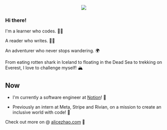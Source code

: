 <p align="center">
<img src="https://user-images.githubusercontent.com/66543449/148670504-0de5b0f7-701e-42df-a404-6fbcaf002f07.png" />
</p>

### Hi there!

I'm a learner who codes. 👩‍💻

A reader who writes. ✍🏼

An adventurer who never stops wandering. 🌍

From eating rotten shark in Iceland to floating in the Dead Sea to trekking on Everest, I love to challenge myself! 🏔️

## Now

- I'm currently a software engineer at [Notion](https://www.notion.so/)!  🎉

- Previously an intern at Meta, Stripe and Rivian, on a mission to create an inclusive world with code! 🚗

Check out more on @ [alicezhao.com](https://alicezhao.com) 🌱

<!--
**alicelovescake/alicelovescake** is a ✨ _special_ ✨ repository because its `README.md` (this file) appears on your GitHub profile.

Here are some ideas to get you started:

- 🔭 I’m currently working on ..
- 🌱 I’m currently learning ...
- 👯 I’m looking to collaborate on ...
- 🤔 I’m looking for help with ...
- 💬 Ask me about ..
- 📫 How to reach me: ...
- 😄 Pronouns: ..
- ⚡ Fun fact: ..

-->
